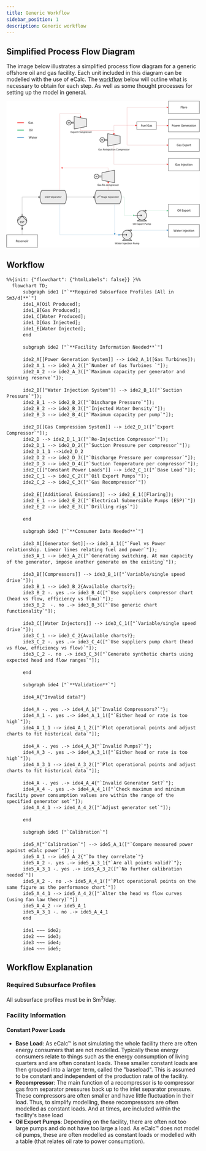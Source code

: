 ```yaml
---
title: Generic Workflow
sidebar_position: 1
description: Generic workflow 
---
```


## Simplified Process Flow Diagram
The image below illustrates a simplified process flow diagram for a generic offshore oil and gas facility. Each unit included in this diagram can be modelled with the use of eCalc. 
The [workflow](#workflow) below will outline what is necessary to obtain for each step. As well as some thought processes for setting up the model in general.

![](images/simple_facility_pfd.jpg)


## Workflow 

```mermaid
%%{init: {"flowchart": {"htmlLabels": false}} }%%
  flowchart TD;
      subgraph ide1 ["`**Required Subsurface Profiles [All in Sm3/d]**`"]
      ide1_A[Oil Produced];
      ide1_B[Gas Produced];
      ide1_C[Water Produced];
      ide1_D[Gas Injected];
      ide1_E[Water Injected];
      end

      subgraph ide2 ["`**Facility Information Needed**`"]

      ide2_A[[Power Generation System]] --> ide2_A_1([Gas Turbines]);
      ide2_A_1 --> ide2_A_2(["`Number of Gas Turbines `"]);
      ide2_A_2 --> ide2_A_3(["`Maximum capacity per generator and spinning reserve`"]);

      ide2_B[["Water Injection System"]] --> ide2_B_1(["`Suction Pressure`"]);
      ide2_B_1 --> ide2_B_2(["`Discharge Pressure`"]);
      ide2_B_2 --> ide2_B_3(["`Injected Water Density`"]);
      ide2_B_3 --> ide2_B_4(["`Maximum capacity per pump`"]);

      ide2_D[[Gas Compression System]] --> ide2_D_1(["`Export Compressor`"]);
      ide2_D --> ide2_D_1_1(["`Re-Injection Compressor`"]);
      ide2_D_1 --> ide2_D_2(["`Suction Pressure per compressor`"]);
      ide2_D_1_1 -->ide2_D_2
      ide2_D_2 --> ide2_D_3(["`Discharge Pressure per compressor`"]);
      ide2_D_3 --> ide2_D_4(["`Suction Temperature per compressor`"]);
      ide2_C[["Constant Power Loads"]] --> ide2_C_1(["`Base Load`"]);
      ide2_C_1 --> ide2_C_2(["`Oil Export Pumps`"]);
      ide2_C_2 --> ide2_C_3(["`Gas Recompressor`"])

      ide2_E[[Additional Emissions]] --> ide2_E_1([Flaring]);
      ide2_E_1 --> ide2_E_2(["`Electrical Submersible Pumps (ESP)`"])
      ide2_E_2 --> ide2_E_3(["`Drilling rigs`"])
      
      end

      subgraph ide3 ["`**Consumer Data Needed**`"]

      ide3_A[[Generator Set]]--> ide3_A_1(["`Fuel vs Power relationship. Linear lines relating fuel and power`"]);
      ide3_A_1 --> ide3_A_2(["`Generating switching. At max capacity of the generator, impose another generate on the existing`"]);

      ide3_B[[Compressors]] --> ide3_B_1(["`Variable/single speed drive`"]);
      ide3_B_1 --> ide3_B_2{Available charts?};
      ide3_B_2 -. yes .-> ide3_B_4(["`Use suppliers compressor chart (head vs flow, efficiency vs flow)`"]);
      ide3_B_2  -. no .-> ide3_B_3(["`Use generic chart functionality`"]);

      ide3_C[[Water Injectors]] --> ide3_C_1(["`Variable/single speed drive`"]);
      ide3_C_1 --> ide3_C_2{Available charts?};
      ide3_C_2 -. yes .-> ide3_C_4(["`Use suppliers pump chart (head vs flow, efficiency vs flow)`"]);
      ide3_C_2 -. no .-> ide3_C_3(["`Generate synthetic charts using expected head and flow ranges`"]);

      end

      subgraph ide4 ["`**Validation**`"]

      ide4_A{"Invalid data?"} 

      ide4_A -. yes .-> ide4_A_1{"`Invalid Compressors?`"};
      ide4_A_1 -. yes .-> ide4_A_1_1(["`Either head or rate is too high`"]);
      ide4_A_1_1 --> ide4_A_1_2(["`Plot operational points and adjust charts to fit historical data`"]);

      ide4_A -. yes .-> ide4_A_3{"`Invalid Pumps?`"};
      ide4_A_3 -. yes .-> ide4_A_3_1(["`Either head or rate is too high`"]);
      ide4_A_3_1 --> ide4_A_3_2(["`Plot operational points and adjust charts to fit historical data`"]);

      ide4_A -. yes .-> ide4_A_4{"`Invalid Generator Set?`"};
      ide4_A_4 -. yes .-> ide4_A_4_1(["`Check maximum and minimum facility power consumption values are within the range of the specified generator set`"]);
      ide4_A_4_1 --> ide4_A_4_2(["`Adjust generator set`"]);

      end

      subgraph ide5 ["`Calibration`"]

      ide5_A["`Calibration`"] --> ide5_A_1(["`Compare measured power against eCalc power`"]) ;
      ide5_A_1 --> ide5_A_2{"`Do they correlate`"}
      ide5_A_2 -. yes .-> ide5_A_3_1{"`Are all points valid?`"};
      ide5_A_3_1 -. yes .-> ide5_A_3_2(["`No further calibration needed`"])
      ide5_A_2 -. no .-> ide5_A_4_1(["`Plot operational points on the same figure as the performance chart`"])
      ide5_A_4_1 --> ide5_A_4_2(["`Alter the head vs flow curves (using fan law theory)`"])
      ide5_A_4_2 --> ide5_A_1
      ide5_A_3_1 -. no .-> ide5_A_4_1
      end

      ide1 ~~~ ide2;
      ide2 ~~~ ide3;
      ide3 ~~~ ide4;
      ide4 ~~~ ide5;
```
## Workflow Explanation

### Required Subsurface Profiles

All subsurface profiles must be in Sm<sup>3</sup>/day. 

### Facility Information

#### Constant Power Loads

- **Base Load**: As eCalc™ is not simulating the whole facility there are often energy consumers that are not modelled. 
Typically these energy consumers relate to things such as the energy consumption of living quarters and are often constant loads.
These smaller constant loads are then grouped into a larger term, called the "baseload". This is assumed to be constant and independent of the production rate of the facility.
- **Recompressor**: The main function of a recompressor is to compressor gas from separator pressures back up to the inlet separator pressure.
These compressors are often smaller and have little fluctuation in their load.
Thus, to simplify modelling, these recompressors are often modelled as constant loads. And at times, are included within the facility's base load
- **Oil Export Pumps**: Depending on the facility, there are often not too large pumps and do not have too large a load. 
As eCalc™ does not model oil pumps, these are often modelled as constant loads or modelled with a table (that relates oil rate to power consumption).


